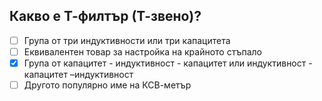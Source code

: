 ## Какво е Т-филтър (Т-звено)?

<!-- Верният отговор е отбелязан с [X] -->

- [ ] Група от три индуктивности или три капацитета
- [ ] Еквивалентен товар за настройка на крайното стъпало
- [X] Група от капацитет - индуктивност - капацитет или индуктивност - капацитет –индуктивност
- [ ] Другото популярно име на КСВ-метър
